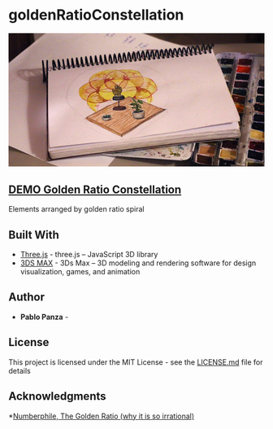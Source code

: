﻿# goldenRatioConstellation
![Watercolour draft](/src/jpg/watercolor.jpg)
## <a href="https://pablolucianop.github.io/goldenRatioConstellation/" target="_blank" rel="noopener noreferrer">DEMO Golden Ratio Constellation</a>

Elements arranged by golden ratio spiral


## Built With

* [Three.js](https://threejs.org/) - three.js – JavaScript 3D library
* [3DS MAX](https://www.autodesk.com/products/3ds-max) - 3Ds Max – 3D modeling and rendering software for design visualization, games, and animation


## Author

* **Pablo Panza** - 
<!--  [pablolucianop](https://github.com/pablolucianop), https://pablopanzatrabajos.com.ar/ -->


## License

This project is licensed under the MIT License - see the [LICENSE.md](LICENSE.md) file for details

## Acknowledgments

*<a href="https://www.youtube.com/watch?v=sj8Sg8qnjOg" target="_blank" rel="noopener noreferrer">Numberphile, The Golden Ratio (why it is so irrational)</a>
  
